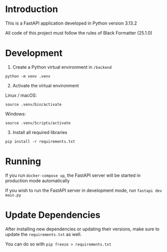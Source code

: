 # Introduction

This is a FastAPI application developed in Python version 3.13.2

All code of this project must follow the rules of Black Formatter (25.1.0)

# Development

1. Create a Python virtual environment in `/backend`

```
python -m venv .venv
```

2. Activate the virtual environment

Linux / macOS:

```
source .venv/bin/activate
```

Windows:

```
source .venv/Scripts/activate
```

3. Install all required libraries

```
pip install -r requirements.txt
```

# Running

If you run `docker-compose up`, the FastAPI server will be started in production mode automatically

If you wish to run the FastAPI server in development mode, run `fastapi dev main.py`

# Update Dependencies

After installing new dependencies or updating their versions, make sure to update the `requirements.txt` as well.

You can do so with `pip freeze > requirements.txt`
